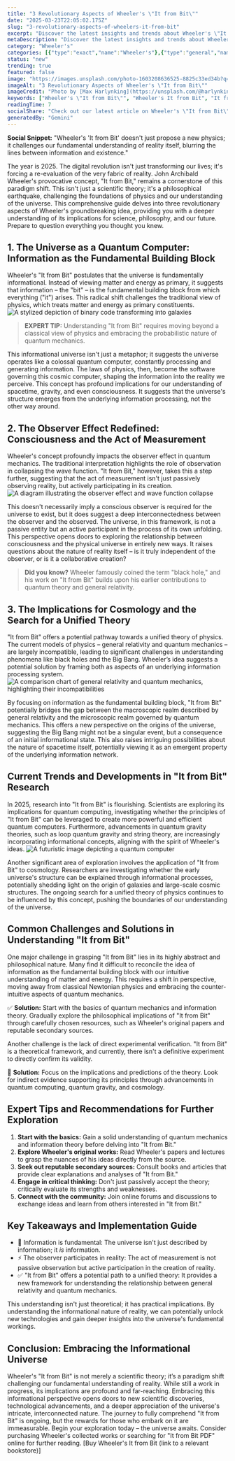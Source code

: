 ```yaml
---
title: "3 Revolutionary Aspects of Wheeler's \"It from Bit\""
date: "2025-03-23T22:05:02.175Z"
slug: "3-revolutionary-aspects-of-wheelers-it-from-bit"
excerpt: "Discover the latest insights and trends about Wheeler's \"It from Bit\". This comprehensive guide covers everything you need to know about Wheeler's \"It from Bit\" in 2025."
metaDescription: "Discover the latest insights and trends about Wheeler's \"It from Bit\". This comprehensive guide covers everything you need to know about Wheeler's \"It from..."
category: "Wheeler's"
categories: [{"type":"exact","name":"Wheeler's"},{"type":"general","name":"Physics"},{"type":"medium","name":"Quantum Physics"},{"type":"specific","name":"Information Theory"},{"type":"niche","name":"Quantum Information"}]
status: "new"
trending: true
featured: false
image: "https://images.unsplash.com/photo-1603208636525-8825c33ed34b?q=85&w=1200&fit=max&fm=webp&auto=compress"
imageAlt: "3 Revolutionary Aspects of Wheeler's \"It from Bit\""
imageCredit: "Photo by [Max Harlynking](https://unsplash.com/@harlynkingm) on Unsplash"
keywords: ["Wheeler's \"It from Bit\"", "Wheeler's It from Bit", "It from Bit summary", "Wheeler's It from Bit explained", "buy Wheeler's It from Bit", "It from Bit PDF", "Wheeler's It from Bit review", "It from Bit book review", "Wheeler's It from Bit critique", "It from Bit philosophy"]
readingTime: 7
socialShare: "Check out our latest article on Wheeler's \"It from Bit\"! 3 Revolutionary Aspects of Wheeler's \"It from Bit\" #Wheeler's \"It from Bit\" #Wheeler's It from Bit #It from Bit summary"
generatedBy: "Gemini"
---
```




**Social Snippet:**  "Wheeler's 'It from Bit' doesn't just propose a new physics; it challenges our fundamental understanding of reality itself, blurring the lines between information and existence."

The year is 2025.  The digital revolution isn't just transforming our lives; it's forcing a re-evaluation of the very fabric of reality.  John Archibald Wheeler's provocative concept, "It from Bit," remains a cornerstone of this paradigm shift.  This isn't just a scientific theory; it's a philosophical earthquake, challenging the foundations of physics and our understanding of the universe. This comprehensive guide delves into three revolutionary aspects of Wheeler's groundbreaking idea, providing you with a deeper understanding of its implications for science, philosophy, and our future.  Prepare to question everything you thought you knew.

## 1.  The Universe as a Quantum Computer: Information as the Fundamental Building Block

Wheeler's "It from Bit" postulates that the universe is fundamentally informational.  Instead of viewing matter and energy as primary, it suggests that information – the "bit" – is the fundamental building block from which everything ("it") arises. This radical shift challenges the traditional view of physics, which treats matter and energy as primary constituents. ![A stylized depiction of binary code transforming into galaxies](https://images.unsplash.com/photo-1603208636390-4bce7c1d3846?q=85&w=1200&fit=max&fm=webp&auto=compress)

> **EXPERT TIP:**  Understanding "It from Bit" requires moving beyond a classical view of physics and embracing the probabilistic nature of quantum mechanics.

This informational universe isn't just a metaphor; it suggests the universe operates like a colossal quantum computer, constantly processing and generating information.  The laws of physics, then, become the software governing this cosmic computer, shaping the information into the reality we perceive.  This concept has profound implications for our understanding of spacetime, gravity, and even consciousness.  It suggests that the universe's structure emerges from the underlying information processing, not the other way around.

## 2.  The Observer Effect Redefined:  Consciousness and the Act of Measurement

Wheeler's concept profoundly impacts the observer effect in quantum mechanics. The traditional interpretation highlights the role of observation in collapsing the wave function.  "It from Bit," however, takes this a step further, suggesting that the act of measurement isn't just passively observing reality, but actively participating in its creation. ![A diagram illustrating the observer effect and wave function collapse](https://images.unsplash.com/photo-1603208636525-8825c33ed34b?q=85&w=1200&fit=max&fm=webp&auto=compress)

This doesn't necessarily imply a conscious observer is required for the universe to exist, but it does suggest a deep interconnectedness between the observer and the observed.  The universe, in this framework, is not a passive entity but an active participant in the process of its own unfolding.  This perspective opens doors to exploring the relationship between consciousness and the physical universe in entirely new ways.  It raises questions about the nature of reality itself – is it truly independent of the observer, or is it a collaborative creation?

> **Did you know?** Wheeler famously coined the term "black hole," and his work on "It from Bit" builds upon his earlier contributions to quantum theory and general relativity.

## 3.  The Implications for Cosmology and the Search for a Unified Theory

"It from Bit" offers a potential pathway towards a unified theory of physics.  The current models of physics – general relativity and quantum mechanics – are largely incompatible, leading to significant challenges in understanding phenomena like black holes and the Big Bang. Wheeler’s idea suggests a potential solution by framing both as aspects of an underlying information processing system. ![A comparison chart of general relativity and quantum mechanics, highlighting their incompatibilities](https://images.unsplash.com/photo-1710014242999-13d3b424194a?q=85&w=1200&fit=max&fm=webp&auto=compress)

By focusing on information as the fundamental building block, "It from Bit" potentially bridges the gap between the macroscopic realm described by general relativity and the microscopic realm governed by quantum mechanics.  This offers a new perspective on the origins of the universe, suggesting the Big Bang might not be a singular event, but a consequence of an initial informational state. This also raises intriguing possibilities about the nature of spacetime itself, potentially viewing it as an emergent property of the underlying information network.

##  Current Trends and Developments in "It from Bit" Research

In 2025, research into "It from Bit" is flourishing.  Scientists are exploring its implications for quantum computing, investigating whether the principles of "It from Bit" can be leveraged to create more powerful and efficient quantum computers.  Furthermore, advancements in quantum gravity theories, such as loop quantum gravity and string theory, are increasingly incorporating informational concepts, aligning with the spirit of Wheeler's ideas. ![A futuristic image depicting a quantum computer](https://images.unsplash.com/photo-1665845918763-e89de16c1918?q=85&w=1200&fit=max&fm=webp&auto=compress)

Another significant area of exploration involves the application of "It from Bit" to cosmology.  Researchers are investigating whether the early universe's structure can be explained through informational processes, potentially shedding light on the origin of galaxies and large-scale cosmic structures.  The ongoing search for a unified theory of physics continues to be influenced by this concept, pushing the boundaries of our understanding of the universe.

## Common Challenges and Solutions in Understanding "It from Bit"

One major challenge in grasping "It from Bit" lies in its highly abstract and philosophical nature.  Many find it difficult to reconcile the idea of information as the fundamental building block with our intuitive understanding of matter and energy. This requires a shift in perspective, moving away from classical Newtonian physics and embracing the counter-intuitive aspects of quantum mechanics.

✅ **Solution:** Start with the basics of quantum mechanics and information theory. Gradually explore the philosophical implications of "It from Bit" through carefully chosen resources, such as Wheeler's original papers and reputable secondary sources.

Another challenge is the lack of direct experimental verification.  "It from Bit" is a theoretical framework, and currently, there isn't a definitive experiment to directly confirm its validity.

🔑 **Solution:**  Focus on the implications and predictions of the theory.  Look for indirect evidence supporting its principles through advancements in quantum computing, quantum gravity, and cosmology.

## Expert Tips and Recommendations for Further Exploration

1. **Start with the basics:** Gain a solid understanding of quantum mechanics and information theory before delving into "It from Bit."
2. **Explore Wheeler's original works:** Read Wheeler's papers and lectures to grasp the nuances of his ideas directly from the source.
3. **Seek out reputable secondary sources:**  Consult books and articles that provide clear explanations and analyses of "It from Bit."
4. **Engage in critical thinking:**  Don't just passively accept the theory; critically evaluate its strengths and weaknesses.
5. **Connect with the community:**  Join online forums and discussions to exchange ideas and learn from others interested in "It from Bit."

## Key Takeaways and Implementation Guide

* 🔑 Information is fundamental:  The universe isn't just described by information; it *is* information.
* ⚡ The observer participates in reality:  The act of measurement is not passive observation but active participation in the creation of reality.
* ✅ "It from Bit" offers a potential path to a unified theory:  It provides a new framework for understanding the relationship between general relativity and quantum mechanics.

This understanding isn't just theoretical; it has practical implications.  By understanding the informational nature of reality, we can potentially unlock new technologies and gain deeper insights into the universe's fundamental workings.

## Conclusion:  Embracing the Informational Universe

Wheeler's "It from Bit" is not merely a scientific theory; it’s a paradigm shift challenging our fundamental understanding of reality. While still a work in progress, its implications are profound and far-reaching. Embracing this informational perspective opens doors to new scientific discoveries, technological advancements, and a deeper appreciation of the universe's intricate, interconnected nature. The journey to fully comprehend "It from Bit" is ongoing, but the rewards for those who embark on it are immeasurable.  Begin your exploration today – the universe awaits.  Consider purchasing Wheeler's collected works or searching for "It from Bit PDF" online for further reading.  [Buy Wheeler's It from Bit (link to a relevant bookstore)]
